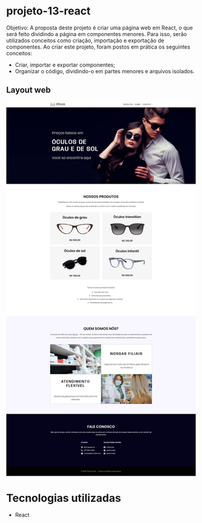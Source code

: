 # projeto-13-react

Objetivo:
A proposta deste projeto é criar uma página web em React, o que será feito dividindo a página em componentes menores. Para isso, serão utilizados conceitos como criação, importação e exportação de componentes. Ao criar este projeto, foram postos em prática os seguintes conceitos:

- Criar, importar e exportar componentes;
- Organizar o código, dividindo-o em partes menores e arquivos isolados.

## Layout web
![Web 1](https://github.com/dev-jefferson-lopes/projeto-13-react/blob/main/public/assets/layout.jpeg)

# Tecnologias utilizadas
- React